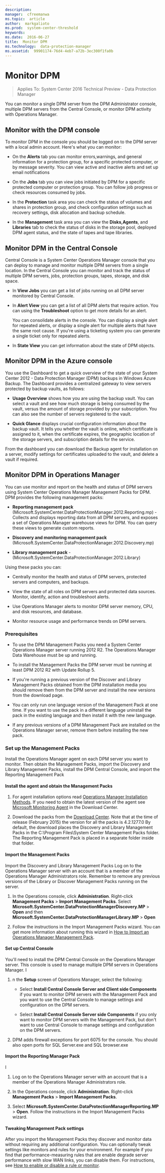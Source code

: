 ```yaml
---
description:  
manager:  cfreemanwa
ms.topic:  article
author:  markgalioto
ms.prod:  system-center-threshold
keywords:  
ms.date:  2016-06-27
title:  Monitor DPM
ms.technology:  data-protection-manager
ms.assetid:  99901174-76d4-4eb7-a72b-3ec300f1fa0b
---
```


# Monitor DPM

>Applies To: System Center 2016 Technical Preview - Data Protection Manager

You can monitor a single DPM server from the DPM Administrator console, multiple DPM servers from the Central Console, or monitor DPM activity with Operations Manager.

## Monitor with the DPM console
To monitor DPM in the console you should be logged on to the DPM server with a local admin account. Here's what you can monitor:

-   On the **Alerts** tab you can monitor errors,warnings, and general information for a protection group, for a specific protected computer, or by message severity.  You can view active and inactive alerts and set up email notifications

-   On the **Jobs** tab you can view jobs initiated by DPM for a specific protected computer or protection group. You can  follow job progress or check resources consumed by jobs.

-   In the **Protection** task area you can check the status of volumes and shares in protection group, and check configuration settings such as recovery settings, disk allocation and backup schedule.

-   In the **Management** task area you can view the **Disks,Agents**, and **Libraries** tab to check the status of disks in the storage pool, deployed DPM agent status, and the state of tapes and tape libraries.

## Monitor DPM in the Central Console
Central Console is a System Center Operations Manager console that you can deploy to manage and monitor multiple DPM servers from a single location. In the Central Console you can monitor and track the status of multiple DPM servers,  jobs, protection groups, tapes, storage, and disk space.

-   In **View Jobs** you can get a list of jobs running on all DPM server monitored by Central Console.

-   In **Alert View** you can get a list of all DPM alerts that require action. You can using the **Troubleshoot** option to get more details for an alert.

    You can consolidate alerts in the console.  You can display a single alert for repeated alerts, or display a single alert for multiple alerts that have the same root cause. If you're using a ticketing system you can generate a single ticket only for repeated alerts.

-   In **State View** you can get information about the state of  DPM objects.

## Monitor DPM in the Azure console
You use the Dashboard to get a quick overview of the state of your System Center 2012 - Data Protection Manager (DPM) backups in Windows Azure Backup. The Dashboard provides a centralized gateway to view servers protected by backup vaults, as follows:

-   **Usage Overview** shows how you are using the backup vault. You can select a vault and see how much storage is being consumed by the vault, versus the amount of storage provided by your subscription. You can also see the number of servers registered to the vault.

-   **Quick Glance** displays crucial configuration information about the backup vault. It tells you whether the vault is online, which certificate is assigned to it, when the certificate expires, the geographic location of the storage servers, and subscription details for the service.

From the dashboard you can download the Backup agent for installation on a server, modify settings for certificates uploaded to the vault, and delete a vault if required.

## Monitor DPM in Operations Manager
You can use monitor and report on the health and status of DPM servers using System Center Operations Manager Management Packs for DPM. DPM provides the following management packs:

-   **Reporting management pack** (Microsoft.SystemCenter.DataProtectionManager.2012.Reporting.mp) - Collects and displays reporting data from all DPM servers, and exposes a set of Operations Manager warehouse views for DPM. You can query these views to generate custom reports.

-   **Discovery and monitoring management pack** (Microsoft.SystemCenter.DataProtectionManager.2012.Discovery.mp)

-   **Library management pack** - (Microsoft.SystemCenter.DataProtectionManager.2012.Library)

Using these packs you can:

-   Centrally monitor the health and status of DPM servers, protected servers and computers, and backups.

-   View the state of all roles on DPM servers and protected data sources.
    Monitor, identify, action and troubleshoot alerts.

-   Use Operations Manager alerts to monitor DPM server memory, CPU, and disk resources, and database.

-   Monitor resource usage and performance trends on DPM servers.

### Prerequisites

-   To use the DPM Management Packs you need a System Center Operations Manager server running 2012 R2. The Operations Manager Data Warehouse must be up and running.

-   To install the Management Packs the DPM server must be running at least DPM 2012 R2 with Update Rollup 5.

-   If you're running a previous version of the Discover and Library Management Packs obtained from the DPM installation media you should remove them from the DPM server and install the new versions from the download page.

-   You can only run one language version of the Management Pack at one time. If you want to use the pack in a different language uninstall the pack in the existing language and then install it with the new language.

-   If any previous versions of a DPM Management Pack are installed on the Operations Manager server, remove them before installing the new pack.

### Set up the Management Packs
Install the Operations Manager agent on each DPM server you want to monitor.
Then obtain the Management Packs, import the Discovery and Library Management Packs, install the DPM Central Console, and import the Reporting Management Pack

#### Install the agent and obtain the Management Packs

1.  For agent installation options read [Operations Manager Installation Methods](https://technet.microsoft.com/en-us/library/hh551142.aspx).
    If you need to obtain the latest version of the agent see [Microsoft Monitoring Agent](https://www.microsoft.com/en-us/download/details.aspx?id=40316) in the Download Center.

2.  Download the packs from the [Download Center](https://www.microsoft.com/en-US/download/details.aspx?id=45525).
    Note that at the time of release (February 2015) the version for all the packs is 4.2.1277.0
    By default, the download places the Discovery and Library Management Packs in the C:\Program Files\System Center Management Packs folder. The Reporting Management Pack is placed in a separate folder inside that folder.

#### Import the Management Packs
Import the Discovery and Library Management Packs
Log on to the Operations Manager server with an account that is a member of the Operations Manager Administrators role.
Remember to remove any previous versions of the Library or Discover Management Packs running on the server.

1.  In the Operations console, click **Administration**. Right-click **Management Packs** > **Import Management Packs**.
     Select **Microsoft.SystemCenter.DataProtectionManagerDiscovery.MP** > **Open** and then **Microsoft.SystemCenter.DataProtectionManagerLibrary.MP** > **Open**

2.  Follow the instructions in the Import Management Packs wizard. You can get more information about running this wizard in [How to Import an Operations Manager Management Pack](https://technet.microsoft.com/en-us/library/hh212691.aspx).

#### Set up Central Console
You'll need to install the DPM Central Console on the Operations Manager server. This console is used to manage multiple DPM servers in Operations Manager.
I

1.  n the **Setup** screen of Operations Manager, select the following:

    -   Select **Install Central Console Server and Client side Components** if you want to monitor DPM servers with the Management Pack and you want to use the Central Console to manage settings and configuration on the DPM servers.

    -   Select **Install Central Console Server side Components** if you only want to monitor DPM servers with the Management Pack, but don't want to use Central Console to manage settings and configuration on the DPM servers.

2.  DPM adds firewall exceptions for port 6075 for the console. You should also open ports for SQL Server.exe and SQL browser.exe

#### Import the Reporting Manager Pack
I

1.  Log on to the Operations Manager server with an account that is a member of the Operations Manager Administrators role.

2.  In the Operations console, click **Administration**. Right-click **Management Packs** > **Import Management Packs**.

3.  Select **Microsoft.SystemCenter.DataProtectionManagerReporting.MP** > **Open**.
    Follow the instructions in the Import Management Packs wizard.

#### Tweaking Management Pack settings
After you import the Management Packs they discover and monitor data without requiring any additional configuration. You can optionally tweak settings like monitors and rules for your environment. For example if you find that performance-measuring rules that are enable degrade server performance with slow WAN links, you can disable them. For instructions, see [How to enable or disable a rule or monitor](https://technet.microsoft.com/en-us/library/hh212818.aspx).
